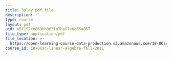 ```yaml
---
title: 3play pdf file
description: ''
type: course
layout: pdf
uid: a5f152ce863bb363fa7ba97e6c66a867
file_type: application/pdf
file_location: >-
  https://open-learning-course-data-production.s3.amazonaws.com/18-06sc-linear-algebra-fall-2011/a5f152ce863bb363fa7ba97e6c66a867_FzncDO1eSNI.pdf
course_id: 18-06sc-linear-algebra-fall-2011
---
```

